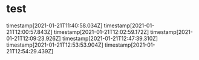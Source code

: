 # test
timestamp[2021-01-21T11:40:58.034Z]
timestamp[2021-01-21T12:00:57.843Z]
timestamp[2021-01-21T12:02:59.172Z]
timestamp[2021-01-21T12:09:23.926Z]
timestamp[2021-01-21T12:47:39.310Z]
timestamp[2021-01-21T12:53:53.904Z]
timestamp[2021-01-21T12:54:29.439Z]
